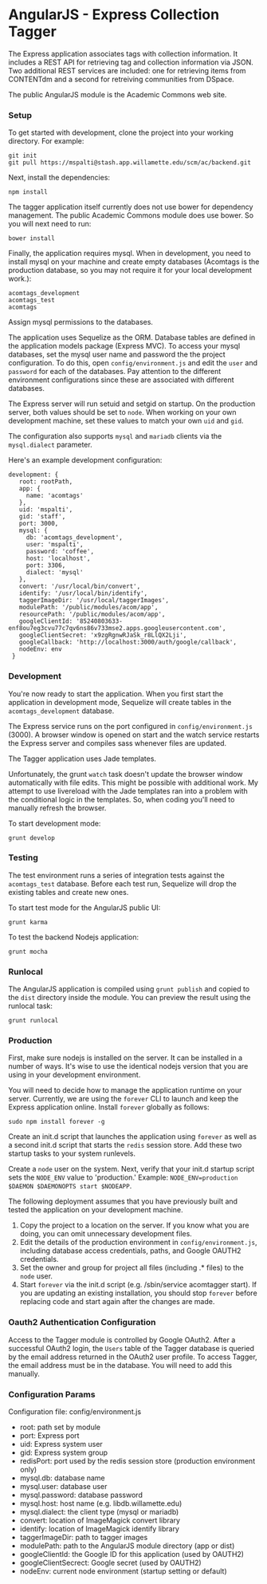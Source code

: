 # AngularJS - Express Collection Tagger

The Express application associates tags with collection information.  It includes a REST API for retrieving tag and collection information via JSON.
Two additional REST services are included: one for retrieving items from CONTENTdm and a second for retreiving communities from DSpace.

The public AngularJS module is the Academic Commons web site.


### Setup

To get started with development, clone the project into your working directory. For example:

    git init
    git pull https://mspalti@stash.app.willamette.edu/scm/ac/backend.git

Next, install the dependencies:

    npm install

The tagger application itself currently does not use bower for dependency management.  The public Academic Commons module does use bower.  So you will next need to run:

    bower install

Finally, the application requires mysql.  When in development, you need to install mysql on your machine and create empty databases (Acomtags is the production database, so you may not require it for your local development work.):

    acomtags_development
    acomtags_test
    acomtags

Assign mysql permissions to the databases. 

The application uses Sequelize as the ORM.  Database tables are defined in the application models package (Express MVC). To access your mysql databases, set the mysql user name and password the the project configuration.
 To do this, open `config/environment.js` and edit the `user` and `password` for each of the databases. Pay attention to the different environment configurations since these are associated with different databases.  
 
 The Express server will run setuid and setgid on startup.  On the production server, both values should be set to `node`.  When working on your own development machine, set these values to match your own `uid` and `gid`.
 
 The configuration also supports `mysql` and `mariadb` clients via the `mysql.dialect` parameter.
  
 Here's an example development configuration:

    development: {
       root: rootPath,
       app: {
         name: 'acomtags'
       },
       uid: 'mspalti',
       gid: 'staff',
       port: 3000,
       mysql: {
         db: 'acomtags_development',
         user: 'mspalti',
         password: 'coffee',
         host: 'localhost',
         port: 3306,
         dialect: 'mysql'
       },
       convert: '/usr/local/bin/convert',
       identify: '/usr/local/bin/identify',
       taggerImageDir: '/usr/local/taggerImages',
       modulePath: '/public/modules/acom/app',
       resourcePath: '/public/modules/acom/app',
       googleClientId: '85240803633-enf8ou7eg3cvu77c7qv6ns86v733mse2.apps.googleusercontent.com',
       googleClientSecret: 'x9zgRgnwRJaSk_r8LlQX2Lji',
       googleCallback: 'http://localhost:3000/auth/google/callback',
       nodeEnv: env
     }


### Development
You're now ready to start the application. When you first start the application in development mode, Sequelize will create tables in the `acomtags_development` database.

The Express service runs on the port configured in `config/environment.js` (3000).  A browser window is opened on start and the watch service restarts the Express server and compiles sass whenever files are updated.  

The Tagger application uses Jade templates. 

Unfortunately, the grunt `watch` task doesn't update the browser window automatically with file edits.  This might be possible with additional work.
My attempt to use livereload with the Jade templates ran into a problem with the conditional logic in the templates.  So, when coding you'll need to manually refresh the browser.

To start development mode:

    grunt develop


### Testing

The test environment runs a series of integration tests against the `acomtags_test` database. Before each test run, Sequelize will drop the existing tables and create new ones.

To start test mode for the AngularJS public UI:

    grunt karma

To test the backend Nodejs application:

    grunt mocha

### Runlocal

The AngularJS application is compiled using `grunt publish` and copied to the `dist` directory inside the module.  You can preview the result using the runlocal task:

    grunt runlocal

### Production

First, make sure nodejs is installed on the server.  It can be installed in a number of ways.  It's wise to use the identical nodejs version that you are using in your development environment.

You will need to decide how to manage the application runtime on your server. Currently, we are using the `forever` CLI to launch and keep the Express application online. Install `forever` globally as follows:

    sudo npm install forever -g
    
Create an init.d script that launches the application using `forever` as well as a second init.d script that starts the `redis` session store. Add these two startup tasks to your system runlevels. 

Create a `node` user on the system. Next, verify that your init.d startup script sets the `NODE_ENV` value to 'production.' Example: `NODE_ENV=production $DAEMON $DAEMONOPTS start $NODEAPP`. 

The following deployment assumes that you have previously built and tested the application on your development machine. 

   1. Copy the project to a location on the server. If you know what you are doing, you can omit unnecessary development files.
   2. Edit the details of the production environment in `config/environment.js`, including database access credentials, paths, and Google OAUTH2 credentials. 
   3. Set the owner and group for project all files (including .* files) to the `node` user.  
   4. Start `forever` via the init.d script (e.g. /sbin/service acomtagger start). If you are updating an existing installation, you should stop `forever` before replacing code and start again after the changes are made.

### Oauth2 Authentication Configuration

Access to the Tagger module is controlled by Google OAuth2.  After a successful OAuth2 login, the `Users` table of the Tagger database is queried by the email address returned in the OAuth2 user profile.  To access Tagger, the email address 
 must be in the database.  You will need to add this manually.

### Configuration Params

Configuration file: config/environment.js

- root: path set by module
- port: Express port
- uid: Express system user
- gid: Express system group
- redisPort: port used by the redis session store (production environment only)
- mysql.db: database name
- mysql.user: database user
- mysql.password: database password
- mysql.host: host name (e.g. libdb.willamette.edu)
- mysql.dialect: the client type (mysql or mariadb)
- convert: location of ImageMagick convert library
- identify: location of ImageMagick identify library
- taggerImageDir: path to tagger images
- modulePath: path to the AngularJS module directory (app or dist)
- googleClientId: the Google ID for this application (used by OAUTH2)
- googleClientSecrect: Google secret (used by OAUTH2)
- nodeEnv: current node environment (startup setting or default)



